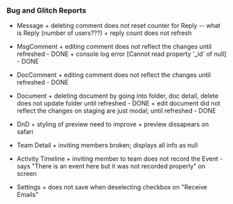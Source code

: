 ### Bug and Glitch Reports

- Message + deleting comment does not reset counter for Reply -- what is Reply (number of users???) + reply count does not refresh

- MsgComment + editing comment does not reflect the changes until refreshed - DONE + console log error [Cannot read property '_id' of null] - DONE

- DocComment + editing comment does not reflect the changes until refreshed - DONE

- Document + deleting document by going into folder, doc detail, delete does not update folder until refreshed - DONE + edit document did not reflect the changes on staging are just modal; until refreshed - DONE

- DnD + styling of preview need to improve + preview dissapears on safari

- Team Detail + inviting members broken; displays all info as null

- Activity Timeline + inviting member to team does not record the Event - says "There is an event here but it was not recorded properly" on screen

- Settings + does not save when deselecting checkbox on "Receive Emails"
